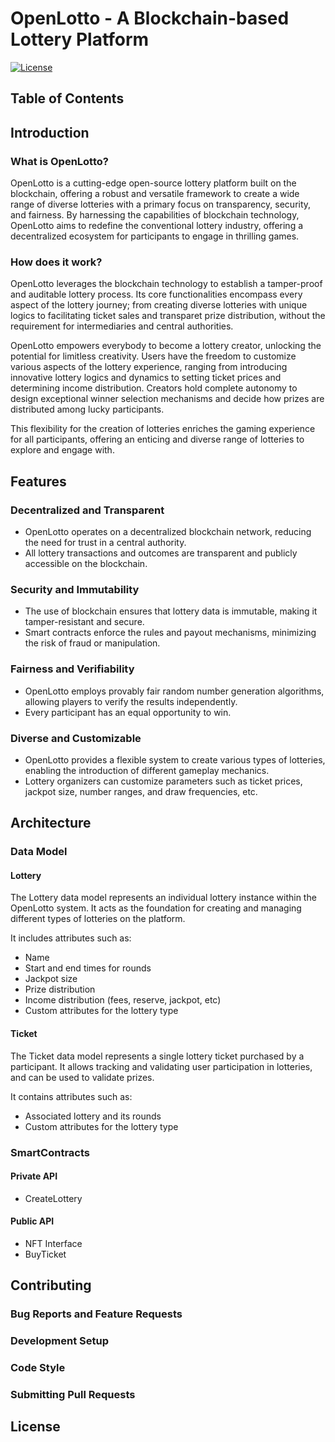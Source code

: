 # OpenLotto - A Blockchain-based Lottery Platform

[![License](https://img.shields.io/badge/license-MIT-blue.svg)](https://opensource.org/licenses/MIT)

## Table of Contents

## Introduction

### What is OpenLotto?

OpenLotto is a cutting-edge open-source lottery platform built on the blockchain, offering a robust and versatile framework to create a wide range of diverse lotteries with a primary focus on transparency, security, and fairness. By harnessing the capabilities of blockchain technology, OpenLotto aims to redefine the conventional lottery industry, offering a decentralized ecosystem for participants to engage in thrilling games.

### How does it work?

OpenLotto leverages the blockchain technology to establish a tamper-proof and auditable lottery process. Its core functionalities encompass every aspect of the lottery journey; from creating diverse lotteries with unique logics to facilitating ticket sales and transparet prize distribution, without the requirement for intermediaries and central authorities.

OpenLotto empowers everybody to become a lottery creator, unlocking the potential for limitless creativity. Users have the freedom to customize various aspects of the lottery experience, ranging from introducing innovative lottery logics and dynamics to setting ticket prices and determining income distribution. Creators hold complete autonomy to design exceptional winner selection mechanisms and decide how prizes are distributed among lucky participants.

This flexibility for the creation of lotteries enriches the gaming experience for all participants, offering an enticing and diverse range of lotteries to explore and engage with.

## Features

### Decentralized and Transparent

- OpenLotto operates on a decentralized blockchain network, reducing the need for trust in a central authority.
- All lottery transactions and outcomes are transparent and publicly accessible on the blockchain.

### Security and Immutability

- The use of blockchain ensures that lottery data is immutable, making it tamper-resistant and secure.
- Smart contracts enforce the rules and payout mechanisms, minimizing the risk of fraud or manipulation.

### Fairness and Verifiability

- OpenLotto employs provably fair random number generation algorithms, allowing players to verify the results independently.
- Every participant has an equal opportunity to win.

### Diverse and Customizable
- OpenLotto provides a flexible system to create various types of lotteries, enabling the introduction of different gameplay mechanics.
- Lottery organizers can customize parameters such as ticket prices, jackpot size, number ranges, and draw frequencies, etc.

## Architecture

### Data Model

#### Lottery

The Lottery data model represents an individual lottery instance within the OpenLotto system. It acts as the foundation for creating and managing different types of lotteries on the platform.

It includes attributes such as:
- Name
- Start and end times for rounds
- Jackpot size
- Prize distribution
- Income distribution (fees, reserve, jackpot, etc)
- Custom attributes for the lottery type

#### Ticket

The Ticket data model represents a single lottery ticket purchased by a participant. It allows tracking and validating user participation in lotteries, and can be used to validate prizes.

It contains attributes such as:
- Associated lottery and its rounds
- Custom attributes for the lottery type

### SmartContracts

#### Private API

- CreateLottery

#### Public API

- NFT Interface
- BuyTicket


## Contributing

### Bug Reports and Feature Requests

### Development Setup

### Code Style

### Submitting Pull Requests

## License